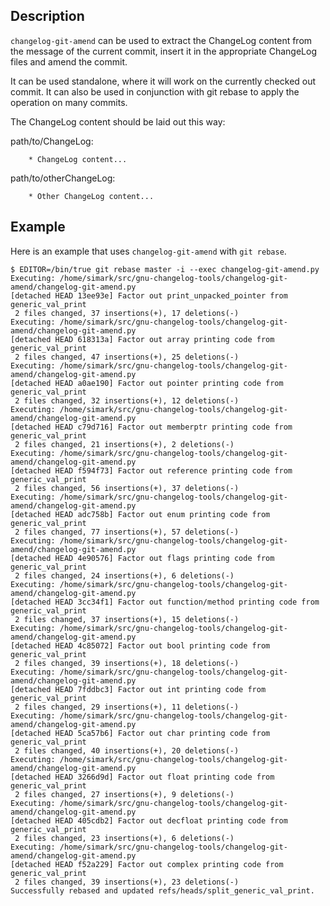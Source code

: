  Description
-----------

`changelog-git-amend` can be used to extract the ChangeLog content from the
message of the current commit, insert it in the appropriate ChangeLog files
and amend the commit.

It can be used standalone, where it will work on the currently checked out
commit.  It can also be used in conjunction with git rebase to apply the
operation on many commits.

The ChangeLog content should be laid out this way:

path/to/ChangeLog:

        * ChangeLog content...
        
path/to/otherChangeLog:

        * Other ChangeLog content...

Example
-------

Here is an example that uses `changelog-git-amend` with `git rebase`.

```
$ EDITOR=/bin/true git rebase master -i --exec changelog-git-amend.py
Executing: /home/simark/src/gnu-changelog-tools/changelog-git-amend/changelog-git-amend.py
[detached HEAD 13ee93e] Factor out print_unpacked_pointer from generic_val_print
 2 files changed, 37 insertions(+), 17 deletions(-)
Executing: /home/simark/src/gnu-changelog-tools/changelog-git-amend/changelog-git-amend.py
[detached HEAD 618313a] Factor out array printing code from generic_val_print
 2 files changed, 47 insertions(+), 25 deletions(-)
Executing: /home/simark/src/gnu-changelog-tools/changelog-git-amend/changelog-git-amend.py
[detached HEAD a0ae190] Factor out pointer printing code from generic_val_print
 2 files changed, 32 insertions(+), 12 deletions(-)
Executing: /home/simark/src/gnu-changelog-tools/changelog-git-amend/changelog-git-amend.py
[detached HEAD c79d716] Factor out memberptr printing code from generic_val_print
 2 files changed, 21 insertions(+), 2 deletions(-)
Executing: /home/simark/src/gnu-changelog-tools/changelog-git-amend/changelog-git-amend.py
[detached HEAD f594f73] Factor out reference printing code from generic_val_print
 2 files changed, 56 insertions(+), 37 deletions(-)
Executing: /home/simark/src/gnu-changelog-tools/changelog-git-amend/changelog-git-amend.py
[detached HEAD adc758b] Factor out enum printing code from generic_val_print
 2 files changed, 77 insertions(+), 57 deletions(-)
Executing: /home/simark/src/gnu-changelog-tools/changelog-git-amend/changelog-git-amend.py
[detached HEAD 4e90576] Factor out flags printing code from generic_val_print
 2 files changed, 24 insertions(+), 6 deletions(-)
Executing: /home/simark/src/gnu-changelog-tools/changelog-git-amend/changelog-git-amend.py
[detached HEAD 3cc34f1] Factor out function/method printing code from generic_val_print
 2 files changed, 37 insertions(+), 15 deletions(-)
Executing: /home/simark/src/gnu-changelog-tools/changelog-git-amend/changelog-git-amend.py
[detached HEAD 4c85072] Factor out bool printing code from generic_val_print
 2 files changed, 39 insertions(+), 18 deletions(-)
Executing: /home/simark/src/gnu-changelog-tools/changelog-git-amend/changelog-git-amend.py
[detached HEAD 7fddbc3] Factor out int printing code from generic_val_print
 2 files changed, 29 insertions(+), 11 deletions(-)
Executing: /home/simark/src/gnu-changelog-tools/changelog-git-amend/changelog-git-amend.py
[detached HEAD 5ca57b6] Factor out char printing code from generic_val_print
 2 files changed, 40 insertions(+), 20 deletions(-)
Executing: /home/simark/src/gnu-changelog-tools/changelog-git-amend/changelog-git-amend.py
[detached HEAD 3266d9d] Factor out float printing code from generic_val_print
 2 files changed, 27 insertions(+), 9 deletions(-)
Executing: /home/simark/src/gnu-changelog-tools/changelog-git-amend/changelog-git-amend.py
[detached HEAD 405cdb2] Factor out decfloat printing code from generic_val_print
 2 files changed, 23 insertions(+), 6 deletions(-)
Executing: /home/simark/src/gnu-changelog-tools/changelog-git-amend/changelog-git-amend.py
[detached HEAD f52a229] Factor out complex printing code from generic_val_print
 2 files changed, 39 insertions(+), 23 deletions(-)
Successfully rebased and updated refs/heads/split_generic_val_print.

```
